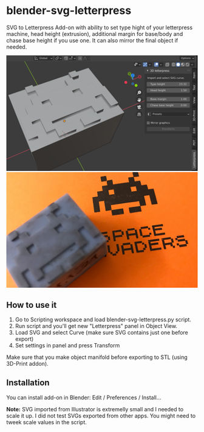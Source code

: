 # blender-svg-letterpress
SVG to Letterpress Add-on with ability to set type hight of your letterpress machine, head height (extrusion), additional margin for base/body and chase base height if you use one. It can also mirror the final object if needed.

![script screenshot](blender-svg-letterpress.png)
![final product](product.jpg)

## How to use it

1. Go to Scripting workspace and load blender-svg-letterpress.py script.
2. Run script and you'll get new "Letterpress" panel in Object View.
3. Load SVG and select Curve (make sure SVG contains just one before export)
4. Set settings in panel and press Transform

Make sure that you make object manifold before exporting to STL (using 3D-Print addon).

## Installation
You can install add-on in Blender: Edit / Preferences / Install...

**Note:** SVG imported from Illustrator is extremelly small and I needed to scale it up. I did not test SVGs exported from other apps. You might need to tweek scale values in the script.



